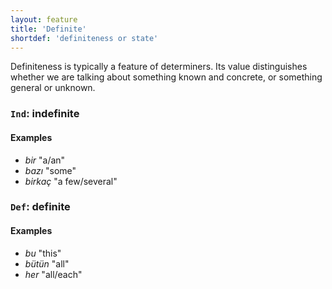 ```yaml
---
layout: feature
title: 'Definite'
shortdef: 'definiteness or state'
---
```


Definiteness is typically a feature of determiners.
Its value distinguishes whether we are talking about something known and concrete, or something general or unknown.

### `Ind`: indefinite

#### Examples

* _bir_ "a/an"
* _bazı_ "some"
* _birkaç_ "a few/several"

### `Def`: definite

#### Examples

* _bu_ "this"
* _bütün_ "all"
* _her_ "all/each"
<!-- Interlanguage links updated Út zář 29 20:43:01 CEST 2020 -->

